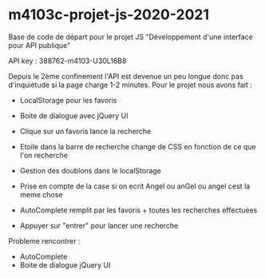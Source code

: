 # m4103c-projet-js-2020-2021
Base de code de départ pour le projet JS "Développement d'une interface pour API publique"


API key : 388762-m4103-U30L16B8

Depuis le 2ème confinement l'API est devenue un peu longue donc pas d'inquiétude si la page charge 1-2 minutes.
Pour le projet nous avons fait :
  - LocalStorage pour les favoris
  - Boite de dialogue avec jQuery UI
  - Clique sur un favoris lance la recherche
  - Etoile dans la barre de recherche change de CSS en fonction de ce que l'on recherche
  - Gestion des doublons dans le localStorage

  - Prise en compte de la case si on ecrit Angel ou anGel ou angel cest la meme chose

  - AutoComplete remplit par les favoris + toutes les recherches effectuées
  - Appuyer sur "entrer" pour lancer une recherche


Probleme rencontrer :
  - AutoComplete
  - Boite de dialogue jQuery UI
